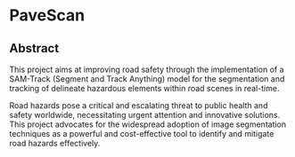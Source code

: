 # PaveScan



## Abstract

This project aims at improving road safety through the implementation of a SAM-Track (Segment and Track Anything) model for the segmentation and tracking of delineate hazardous elements within road scenes in real-time.

Road hazards pose a critical and escalating threat to public health and safety worldwide, necessitating urgent attention and innovative solutions. This project advocates for the widespread adoption of image segmentation techniques as a powerful and cost-effective tool to identify and mitigate road hazards effectively. 








